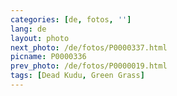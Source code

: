 ```yaml
---
categories: [de, fotos, '']
lang: de
layout: photo
next_photo: /de/fotos/P0000337.html
picname: P0000336
prev_photo: /de/fotos/P0000019.html
tags: [Dead Kudu, Green Grass]
---
```

